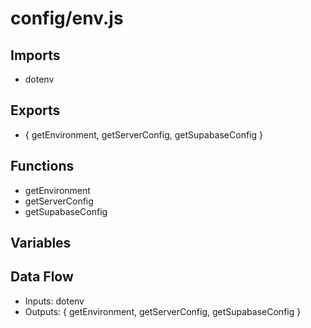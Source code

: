 # config/env.js

## Imports
- dotenv

## Exports
- {
  getEnvironment,
  getServerConfig,
  getSupabaseConfig
}

## Functions
- getEnvironment
- getServerConfig
- getSupabaseConfig

## Variables

## Data Flow
- Inputs: dotenv
- Outputs: {
  getEnvironment,
  getServerConfig,
  getSupabaseConfig
}